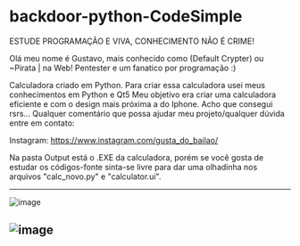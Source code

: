 # backdoor-python-CodeSimple


ESTUDE PROGRAMAÇÃO E VIVA, CONHECIMENTO NÃO É CRIME!

Olá meu nome é Gustavo, mais conhecido como (Default Crypter) ou ~Pirata | na Web! Pentester e um fanatico por programação :)

Calculadora criado em Python. Para criar essa calculadora usei meus conhecimentos em Python e Qt5 Meu objetivo era criar uma calculadora eficiente e com o design mais próxima a do Iphone. Acho que consegui rsrs... Qualquer comentário que possa ajudar meu projeto/qualquer dúvida entre em contato:

Instagram: https://www.instagram.com/gusta_do_bailao/

Na pasta Output está o .EXE da calculadora, porém se você gosta de estudar os códigos-fonte sinta-se livre para dar uma olhadinha nos arquivos "calc_novo.py" e "calculator.ui".

----------------------------------------------------------------------------------------
![image](https://user-images.githubusercontent.com/81519068/144038454-84a2e7fe-1062-4658-85d0-50c29c44c3a1.png)

![image](https://user-images.githubusercontent.com/81519068/144038681-226aa490-d98b-4945-b66d-00fd47587901.png)
----------------------------------------------------------------------------------------
